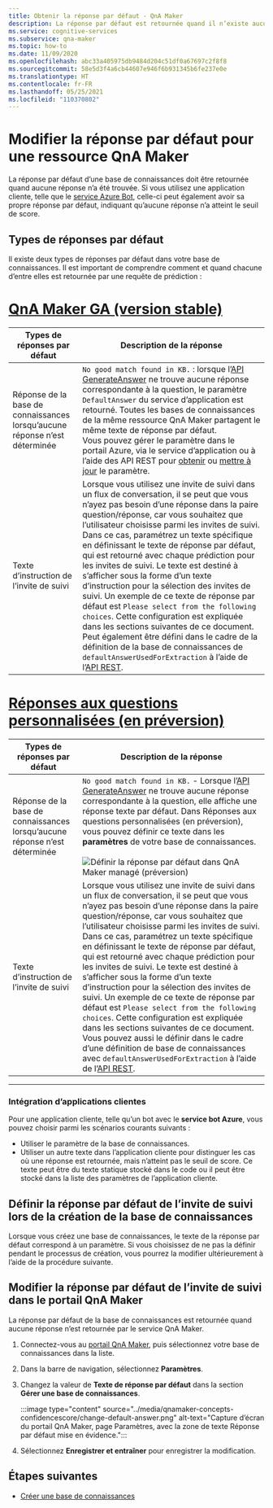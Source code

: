 ```yaml
---
title: Obtenir la réponse par défaut - QnA Maker
description: La réponse par défaut est retournée quand il n’existe aucune correspondance avec la question. Vous souhaiterez peut-être remplacer la réponse par défaut standard.
ms.service: cognitive-services
ms.subservice: qna-maker
ms.topic: how-to
ms.date: 11/09/2020
ms.openlocfilehash: abc33a405975db9484d204c51df0a67697c2f8f8
ms.sourcegitcommit: 58e5d3f4a6cb44607e946f6b931345b6fe237e0e
ms.translationtype: HT
ms.contentlocale: fr-FR
ms.lasthandoff: 05/25/2021
ms.locfileid: "110370802"
---
```

# <a name="change-default-answer-for-a-qna-maker-resource"></a>Modifier la réponse par défaut pour une ressource QnA Maker

La réponse par défaut d’une base de connaissances doit être retournée quand aucune réponse n’a été trouvée. Si vous utilisez une application cliente, telle que le [service Azure Bot](/azure/bot-service/bot-builder-howto-qna), celle-ci peut également avoir sa propre réponse par défaut, indiquant qu’aucune réponse n’a atteint le seuil de score.

## <a name="types-of-default-answer"></a>Types de réponses par défaut

Il existe deux types de réponses par défaut dans votre base de connaissances. Il est important de comprendre comment et quand chacune d’entre elles est retournée par une requête de prédiction :

# <a name="qna-maker-ga-stable-release"></a>[QnA Maker GA (version stable)](#tab/v1)

|Types de réponses par défaut|Description de la réponse|
|--|--|
|Réponse de la base de connaissances lorsqu’aucune réponse n’est déterminée|`No good match found in KB.` : lorsque l’[API GenerateAnswer](/rest/api/cognitiveservices/qnamakerruntime/runtime/generateanswer) ne trouve aucune réponse correspondante à la question, le paramètre `DefaultAnswer` du service d’application est retourné. Toutes les bases de connaissances de la même ressource QnA Maker partagent le même texte de réponse par défaut.<br>Vous pouvez gérer le paramètre dans le portail Azure, via le service d’application ou à l’aide des API REST pour [obtenir](/rest/api/appservice/webapps/listapplicationsettings) ou [mettre à jour](/rest/api/appservice/webapps/updateapplicationsettings) le paramètre.|
|Texte d’instruction de l’invite de suivi|Lorsque vous utilisez une invite de suivi dans un flux de conversation, il se peut que vous n’ayez pas besoin d’une réponse dans la paire question/réponse, car vous souhaitez que l’utilisateur choisisse parmi les invites de suivi. Dans ce cas, paramétrez un texte spécifique en définissant le texte de réponse par défaut, qui est retourné avec chaque prédiction pour les invites de suivi. Le texte est destiné à s’afficher sous la forme d’un texte d’instruction pour la sélection des invites de suivi. Un exemple de ce texte de réponse par défaut est `Please select from the following choices`. Cette configuration est expliquée dans les sections suivantes de ce document. Peut également être défini dans le cadre de la définition de la base de connaissances de `defaultAnswerUsedForExtraction` à l’aide de l’[API REST](/rest/api/cognitiveservices/qnamaker/knowledgebase/create).|

# <a name="custom-question-answering-preview-release"></a>[Réponses aux questions personnalisées (en préversion)](#tab/v2)

|Types de réponses par défaut|Description de la réponse|
|--|--|
|Réponse de la base de connaissances lorsqu’aucune réponse n’est déterminée|`No good match found in KB.` - Lorsque l’[API GenerateAnswer](/rest/api/cognitiveservices/qnamakerruntime/runtime/generateanswer) ne trouve aucune réponse correspondante à la question, elle affiche une réponse texte par défaut. Dans Réponses aux questions personnalisées (en préversion), vous pouvez définir ce texte dans les **paramètres** de votre base de connaissances. <br><br> ![Définir la réponse par défaut dans QnA Maker managé (préversion)](../media/qnamaker-how-change-default-answer/qnamaker-v2-change-default-answer.png)|
|Texte d’instruction de l’invite de suivi|Lorsque vous utilisez une invite de suivi dans un flux de conversation, il se peut que vous n’ayez pas besoin d’une réponse dans la paire question/réponse, car vous souhaitez que l’utilisateur choisisse parmi les invites de suivi. Dans ce cas, paramétrez un texte spécifique en définissant le texte de réponse par défaut, qui est retourné avec chaque prédiction pour les invites de suivi. Le texte est destiné à s’afficher sous la forme d’un texte d’instruction pour la sélection des invites de suivi. Un exemple de ce texte de réponse par défaut est `Please select from the following choices`. Cette configuration est expliquée dans les sections suivantes de ce document. Vous pouvez aussi le définir dans le cadre d’une définition de base de connaissances avec `defaultAnswerUsedForExtraction` à l’aide de l’[API REST](/rest/api/cognitiveservices/qnamaker/knowledgebase/create).|

---

### <a name="client-application-integration"></a>Intégration d’applications clientes

Pour une application cliente, telle qu’un bot avec le **service bot Azure**, vous pouvez choisir parmi les scénarios courants suivants :

* Utiliser le paramètre de la base de connaissances.
* Utiliser un autre texte dans l’application cliente pour distinguer les cas où une réponse est retournée, mais n’atteint pas le seuil de score. Ce texte peut être du texte statique stocké dans le code ou il peut être stocké dans la liste des paramètres de l’application cliente.

## <a name="set-follow-up-prompts-default-answer-when-you-create-knowledge-base"></a>Définir la réponse par défaut de l’invite de suivi lors de la création de la base de connaissances

Lorsque vous créez une base de connaissances, le texte de la réponse par défaut correspond à un paramètre. Si vous choisissez de ne pas la définir pendant le processus de création, vous pourrez la modifier ultérieurement à l’aide de la procédure suivante.

## <a name="change-follow-up-prompts-default-answer-in-qna-maker-portal"></a>Modifier la réponse par défaut de l’invite de suivi dans le portail QnA Maker

La réponse par défaut de la base de connaissances est retournée quand aucune réponse n’est retournée par le service QnA Maker.

1. Connectez-vous au [portail QnA Maker](https://www.qnamaker.ai/), puis sélectionnez votre base de connaissances dans la liste.
1. Dans la barre de navigation, sélectionnez **Paramètres**.
1. Changez la valeur de **Texte de réponse par défaut** dans la section **Gérer une base de connaissances**.

    :::image type="content" source="../media/qnamaker-concepts-confidencescore/change-default-answer.png" alt-text="Capture d’écran du portail QnA Maker, page Paramètres, avec la zone de texte Réponse par défaut mise en évidence.":::

1. Sélectionnez **Enregistrer et entraîner** pour enregistrer la modification.

## <a name="next-steps"></a>Étapes suivantes

* [Créer une base de connaissances](../How-to/manage-knowledge-bases.md)
